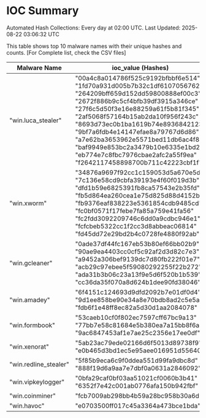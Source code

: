# IOC Summary

Automated Hash Collections: Every day at 02:00 UTC. Last Updated: 2025-08-22 03:06:32 UTC

This table shows top 10 malware names with their unique hashes and counts. [For Complete list, check the CSV files]

| Malware Name | ioc_value (Hashes) | Count |
|--------------|--------------------|-------|
|  "win.luca_stealer" |  "00a4c8a014786f525c9192bfbbf6e514"<br> "1fd70a931d005b7b32c1df6107056762"<br> "264209bff659d152dd59800888ef00c3"<br> "2672f886b9c5cf4bfb39df3915a346ce"<br> "27f6c5d50f3e16e88259a61f5b81f345"<br> "2af5068f57164b15ab2da10f956f243c"<br> "8693d73ec0b1ba1619b74e8936842123"<br> "9bf7a6fdb4e14147efae8a79767d6d86"<br> "a7e62ba3653962e5571bed11db6ac4f8"<br> "baf9949e853bc2a3479b10e6335e1bd2"<br> "eb774e7c8fbc7976cbae2afc2a55f9ea"<br> "f2642117458898700b711c42223cbf1f" | 12 |
|  "win.xworm" |  "34876a9697f92cc1c159053d5a670e5d"<br> "7c136e58cd9cbfa39193e4f60f019d3b"<br> "dfd1b59e6825391fb8ca57543e2b35fd"<br> "fb5d864ea260cea1e75d825d88d4152b"<br> "fb9376eaf838223e5361854cdb9485cd"<br> "fc0bf0571f17febe7fa85a759e41fa56"<br> "fc2fdd3092209746c6dd0a9cdbc946e1"<br> "fcfcbeb5322cc1f2cc3d8abbeac06814"<br> "fd45dd72e29bd2b4c0728fe4880f92ab" | 9 |
|  "win.gcleaner" |  "0ade37df44fc167eb53b80ef66bb02b9"<br> "90ae9ea4403cc0cf5c92af2d3d82c7e3"<br> "a9452a306bef9139dc7d80fb222f01e7"<br> "acb29c97ebee5f59080292255f22b272"<br> "ada31b3b06c23a13f9e5d6f520b1b539"<br> "cc36da35f070a8d624b1dee90fd38046" | 6 |
|  "win.amadey" |  "6f4151c124693d9dfd2092b7e01df0d4"<br> "9d1ee858be90e34a8e70bdb8ad2c5e5a"<br> "fdb6f1e48ff8ec82a5d30d1aa2084078" | 3 |
|  "win.formbook" |  "53caeb10cf0f802ec7597cff67bc9a13"<br> "77bb7e58c81684e5b380ea7a15bb8f6a"<br> "9ac6847453af1e7ae25c2356e17ee0df" | 3 |
|  "win.xenorat" |  "5ab23ac79ede02166d6f5013d89738f9"<br> "e0b465d3bd1ec5e95aee016951d55640" | 2 |
|  "win.redline_stealer" |  "5f85b9eca6c9f0ddea551d99fa9dbc8d"<br> "888f19d6a9aa7e7dbf0a0631a2846092" | 2 |
|  "win.vipkeylogger" |  "0bfa29caf0bf03aa51021cf0060b3b41"<br> "6352f7e42c001ab0776afa150b942fbf" | 2 |
|  "win.coinminer" |  "fcb7009ab298bb4b59a28bc958b30a6d" | 1 |
|  "win.havoc" |  "e0703500ff017c45a3364a473bce1bda" | 1 |